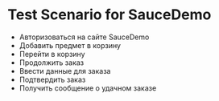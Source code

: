 # Test Scenario for SauceDemo
- Авторизоваться на сайте SauceDemo
- Добавить предмет в корзину 
- Перейти в корзину 
- Продолжить заказ
- Ввести данные для заказа
- Подтвердить заказ
- Получить сообщение о удачном заказе
